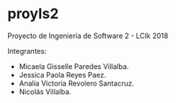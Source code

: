 # proyIs2
Proyecto de Ingeniería de Software 2 - LCIk 2018

Integrantes:
- Micaela Gisselle Paredes Villalba.
- Jessica Paola Reyes Paez.
- Analia Victoria Revolero Santacruz.
- Nicolás Villalba.
